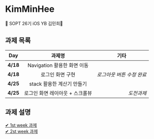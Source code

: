 # KimMinHee
💌 SOPT 26기 iOS YB 김민희💌

## 과제 목록
|  <center>Day</center> |  <center>과제명</center> | <center>기타</center> |
|:--------|:--------:|--------:|
|**4/18** | <center>Navigation 활용한 화면 이동</center> | |
|**4/18** | <center>로그인 화면 구현</center> |*로그아웃 버튼 수정 완료*|
|**4/25** | <center>stack 활용한 계산기 만들기</center> | |
|**4/25** | <center>로그인 화면 레이아웃 + 스크롤뷰</center> | *도전과제* |

## 과제 설명
[ ✔ ️1st week 과제 ](./addreadME/1stweek.md)<br>
[ ✔ ️2st week 과제 ](./addreadME/2ndweek.md)
